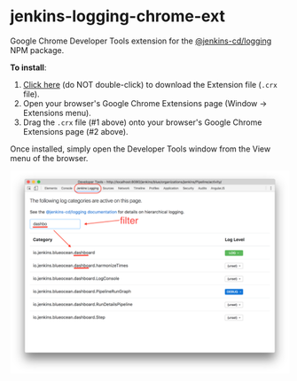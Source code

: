 # jenkins-logging-chrome-ext

Google Chrome Developer Tools extension for the [@jenkins-cd/logging](https://www.npmjs.com/package/@jenkins-cd/logging) NPM package.

__To install__:

1. [Click here](https://github.com/tfennelly/jenkins-logging-chrome-ext/raw/master/chrome-extension.crx) (do NOT double-click) to download the Extension file (`.crx` file).
1. Open your browser's Google Chrome Extensions page (Window -> Extensions menu).
1. Drag the `.crx` file (#1 above) onto your browser's Google Chrome Extensions page (#2 above).

Once installed, simply open the Developer Tools window from the View menu of the browser.

![screenshot](./screenshot.png)